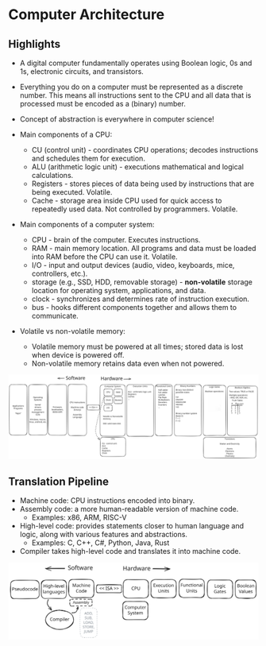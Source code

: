 # Computer Architecture

## Highlights

- A digital computer fundamentally operates using Boolean logic, 0s and 1s, electronic circuits, and transistors.

- Everything you do on a computer must be represented as a discrete number. This means all instructions sent to the CPU and all data that is processed must be encoded as a (binary) number.

- Concept of abstraction is everywhere in computer science!

- Main components of a CPU:
  - CU (control unit) - coordinates CPU operations; decodes instructions and schedules them for execution.
  - ALU (arithmetic logic unit) - executions mathematical and logical calculations.
  - Registers - stores pieces of data being used by instructions that are being executed. Volatile.
  - Cache - storage area inside CPU used for quick access to repeatedly used data. Not controlled by programmers. Volatile.

- Main components of a computer system:
  - CPU - brain of the computer. Executes instructions.
  - RAM - main memory location. All programs and data must be loaded into RAM before the CPU can use it. Volatile.
  - I/O - input and output devices (audio, video, keyboards, mice, controllers, etc.).
  - storage (e.g., SSD, HDD, removable storage) - **non-volatile** storage location for operating system, applications, and data.
  - clock - synchronizes and determines rate of instruction execution.
  - bus - hooks different components together and allows them to communicate.

- Volatile vs non-volatile memory:
  - Volatile memory must be powered at all times; stored data is lost when device is powered off.
  - Non-volatile memory retains data even when not powered.

![](./img/1-arch.svg)

## Translation Pipeline

- Machine code: CPU instructions encoded into binary.
- Assembly code: a more human-readable version of machine code.
  - Examples: x86, ARM, RISC-V
- High-level code: provides statements closer to human language and logic, along with various features and abstractions.
  - Examples: C, C++, C#, Python, Java, Rust
- Compiler takes high-level code and translates it into machine code.

![](./img/1-translation-pipeline.svg)
